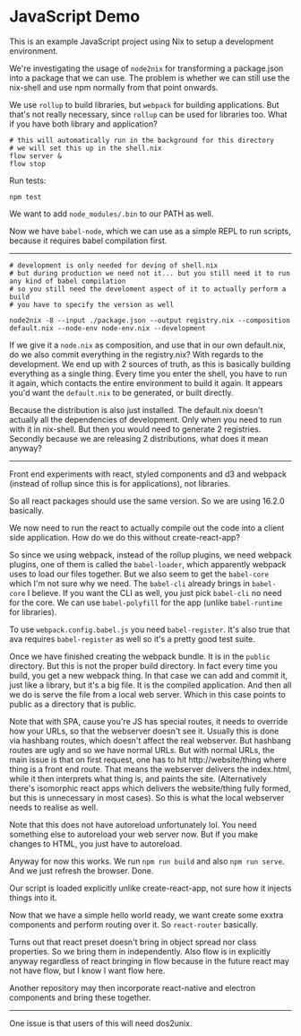 # JavaScript Demo

This is an example JavaScript project using Nix to setup a development environment.

We're investigating the usage of `node2nix` for transforming a package.json into a package that we can use. The problem is whether we can still use the nix-shell and use npm normally from that point onwards.

We use `rollup` to build libraries, but `webpack` for building applications. But that's not really necessary, since `rollup` can be used for libraries too. What if you have both library and application?


```
# this will automatically run in the background for this directory
# we will set this up in the shell.nix
flow server &
flow stop
```

Run tests:

```
npm test
```

We want to add `node_modules/.bin` to our PATH as well.

Now we have `babel-node`, which we can use as a simple REPL to run scripts, because it requires babel compilation first.

---

```
# development is only needed for deving of shell.nix
# but during production we need not it... but you still need it to run any kind of babel compilation
# so you still need the develoment aspect of it to actually perform a build
# you have to specify the version as well

node2nix -8 --input ./package.json --output registry.nix --composition default.nix --node-env node-env.nix --development
```

If we give it a `node.nix` as composition, and use that in our own default.nix, do we also commit everything in the registry.nix? With regards to the development. We end up with 2 sources of truth, as this is basically building everything as a single thing. Every time you enter the shell, you have to run it again, which contacts the entire environment to build it again. It appears you'd want the `default.nix` to be generated, or built directly.

Because the distribution is also just installed. The default.nix doesn't actually all the dependencies of development. Only when you need to run with it in nix-shell. But then you would need to generate 2 registries. Secondly because we are releasing 2 distributions, what does it mean anyway?



---

Front end experiments with react, styled components and d3 and webpack (instead of rollup since this is for applications), not libraries.

So all react packages should use the same version. So we are using 16.2.0 basically.

We now need to run the react to actually compile out the code into a client side application. How do we do this without create-react-app?

So since we using webpack, instead of the rollup plugins, we need webpack plugins, one of them is called the `babel-loader`, which apparently webpack uses to load our files together. But we also seem to get the `babel-core` which I'm not sure why we need. The `babel-cli` already brings in `babel-core` I believe. If you want the CLI as well, you just pick `babel-cli` no need for the core. We can use `babel-polyfill` for the app (unlike `babel-runtime` for libraries).

To use `webpack.config.babel.js` you need `babel-register`. It's also true that ava requires `babel-register` as well so it's a pretty good test suite.

Once we have finished creating the webpack bundle. It is in the `public` directory. But this is not the proper build directory. In fact every time you build, you get a new webpack thing. In that case we can add and commit it, just like a library, but it's a big file. It is the compiled application. And then all we do is serve the file from a local web server. Which in this case points to public as a directory that is public.

Note that with SPA, cause you're JS has special routes, it needs to override how your URLs, so that the webserver doesn't see it. Usually this is done via hashbang routes, which doesn't affect the real webserver. But hashbang routes are ugly and so we have normal URLs. But with normal URLs, the main issue is that on first request, one has to hit http://website/thing where thing is a front end route. That means the webserver delivers the index.html, while it then interprets what thing is, and paints the site. (Alternatively there's isomorphic react apps which delivers the website/thing fully formed, but this is unnecessary in most cases). So this is what the local webserver needs to realise as well.

Note that this does not have autoreload unfortunately lol. You need something else to autoreload your web server now. But if you make changes to HTML, you just have to autoreload.

Anyway for now this works. We run `npm run build` and also `npm run serve`. And we just refresh the browser. Done.

Our script is loaded explicitly unlike create-react-app, not sure how it injects things into it.

Now that we have a simple hello world ready, we want create some exxtra components and perform routing over it. So `react-router` basically.

Turns out that react preset doesn't bring in object spread nor class properties. So we bring them in independently. Also flow is in explicitly anyway regardless of react bringing in flow because in the future react may not have flow, but I know I want flow here.

Another repository may then incorporate react-native and electron components and bring these together.

---

One issue is that users of this will need dos2unix.
